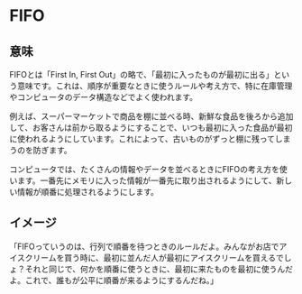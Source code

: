 # FIFO
## 意味
FIFOとは「First In, First Out」の略で、「最初に入ったものが最初に出る」という意味です。これは、順序が重要なときに使うルールや考え方で、特に在庫管理やコンピュータのデータ構造などでよく使われます。

例えば、スーパーマーケットで商品を棚に並べる時、新鮮な食品を後ろから追加して、お客さんは前から取るようにすることで、いつも最初に入った食品が最初に使われるようにしています。これによって、古いものがずっと棚に残ってしまうのを防ぎます。

コンピュータでは、たくさんの情報やデータを並べるときにFIFOの考え方を使います。一番先にメモリに入った情報が一番先に取り出されるようにして、新しい情報が順番に処理されるようにします。

## イメージ

「FIFOっていうのは、行列で順番を待つときのルールだよ。みんながお店でアイスクリームを買う時に、最初に並んだ人が最初にアイスクリームを買えるでしょ？それと同じで、何かを順番に使うときに、最初に来たものを最初に使うんだよ。これで、誰もが公平に順番が来るようにするんだね。」